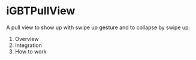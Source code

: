 # iGBTPullView
A pull view to show up with swipe up gesture and to collapse by swipe up.

1. Overview
2. Integration
3. How to work
